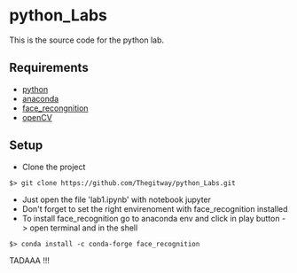 # python_Labs

This is the source code for the python lab.
## Requirements
- [python](https://www.python.org/)
- [anaconda](https://www.anaconda.com/)
- [face_recongnition](https://pypi.org/project/face-recognition/)
- [openCV](https://pypi.org/project/opencv-python/)

## Setup
- Clone the project
```shell script
$> git clone https://github.com/Thegitway/python_Labs.git
```
- Just open the file 'lab1.ipynb' with notebook jupyter 
- Don't forget to set the right envirenoment with face_recognition installed
- To install face_recognition go to anaconda env and click in play button -> open terminal 
and in the shell 
```shell script
$> conda install -c conda-forge face_recognition
```

TADAAA !!!
